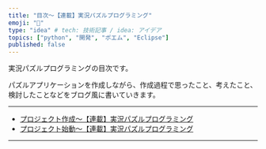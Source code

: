 ```yaml
---
title: "目次～【連載】実況パズルプログラミング"
emoji: "🙌"
type: "idea" # tech: 技術記事 / idea: アイデア
topics: ["python", "開発", "ポエム", "Eclipse"]
published: false
---
```

実況パズルプログラミングの目次です。

パズルアプリケーションを作成しながら、作成過程で思ったこと、考えたこと、検討したことなどをブログ風に書いていきます。

-----

- [プロジェクト作成～【連載】実況パズルプログラミング](https://zenn.dev/ogwk/articles/ppb240309blog)
- [プロジェクト始動～【連載】実況パズルプログラミング](https://zenn.dev/ogwk/articles/ppb240319py_install)

-----
